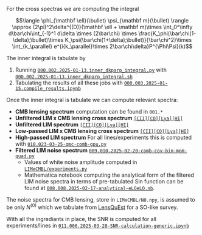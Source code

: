 For the cross spectras we are computing the integral

$$\langle \phi_{\mathbf \ell}(\bullet) \psi_{\mathbf m}(\bullet) \rangle \approx (2\pi)^2\delta^{(D)}(\mathbf \ell + \mathbf m)\times \int_0^\infty d\bar\chi\int_{-1}^1 d\delta \times (2\bar\chi) \times \frac{K_\phi(\bar\chi(1-\delta);\bullet)\times K_\psi(\bar\chi(1+\delta);\bullet)}{\bar\chi^2}\times \int_{k_\parallel} e^{i{k_\parallel}\times 2\bar\chi\delta}P^{\Phi\Psi}(k)$$

The inner integral is tabulate by
1. Running [`000.002.2025-01-13.inner_dkparp_integral.py`](000.002.2025-01-13.inner_dkparp_integral.py) with [`000.002.2025-01-13.inner_dkparp_integral.sh`](000.002.2025-01-13.inner_dkparp_integral.sh)
2. Tabulating the results of all these jobs with [`000.003.2025-01-15.compile_results.ipynb`](000.003.2025-01-15.compile_results.ipynb)

Once the inner integral is tabulate we can compute relevant spectra:
- **CMB lensing spectrum** computation can be found in `001.*`
- **Unfiltered LIM x CMB lensing cross spectrum** [`[CII]`](009.013.2025-03-04-Ik-quad-external.ipynb)[`[CO]`](009.015.2025-03-11-Ik-quad-external-CO.ipynb)[`[Lya]`](009.015.2025-03-11-Ik-quad-external-Lya.ipynb)[`[HI]`](009.015.2025-03-18-Ik-quad-external-HI.ipynb)
- **Unfiltered LIM spectrum** [`[CII]`](010.000.2025-02-24.LIM_auto.ipynb)[`[CO]`](010.000.2025-03-11.LIM_auto_CO.ipynb)[`[Lya]`](010.000.2025-03-13.LIM_auto_Lya.ipynb)[`[HI]`](010.000.2025-03-18.LIM_auto_HI.ipynb)
- **Low-passed LIM x CMB lensing cross spectrum** [`[CII]`](009.011.2025-02-26.ILo-kappa-dbl-quadvec.py)[`[CO]`](009.011.2025-03-11.ILo-kappa-dbl-quadvec-CO.py)[`[Lya]`](009.011.2025-03-13.ILo-kappa-dbl-quadvec-Lya.py)[`[HI]`](009.011.2025-03-14.ILo-kappa-dbl-quadvec-HI.py)
- **High-passed LIM spectrum** For all lines/experiments this is computed with [`010.023-03-25-qmc-comb-gpu.py`](010.023-03-25-qmc-comb-gpu.py)
- **Filtered LIM noise spectrum** [`009.010.2025-02-20-comb-cov-bin-mpm-quad.py`](009.010.2025-02-20-comb-cov-bin-mpm-quad.py)
    - Values of white noise amplitude computed in [`LIMxCMBL/experiments.py`](LIMxCMBL/experiments.py) 
    - Mathematica notebook computing the analytical form of the filtered LIM noise spectra in terms of pre-tabulated Sin function can be found at [`008.008.2025-02-17-analytical-eLOeLO.nb`](008.008.2025-02-17-analytical-eLOeLO.nb).

The noise spectra for CMB lensing, store in `LIMxCMBL/N0.npy`, is assumed to be only $N^{(0)}$ which we tabulate from [LensQuEst](https://github.com/DelonShen/LensQuEst) for a SO-like survey. 

With all the ingrediants in place, the SNR is computed for all experiments/lines in [`011.006.2025-03-28-SNR-calculation-generic.ipynb`](011.006.2025-03-28-SNR-calculation-generic.ipynb)
